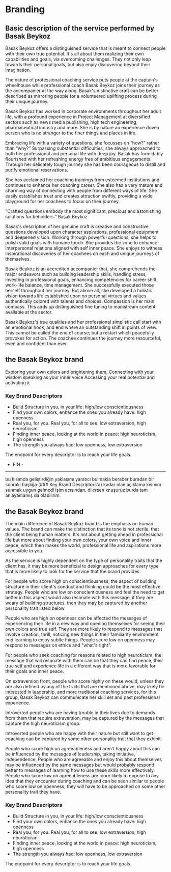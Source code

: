 # Branding

## Basic description of the service performed by Basak Beykoz

Basak Beykoz offers a distinguished service that is meant to connect people with their own true potential. It's all about them realizing their own capabilities and goals, via overcoming challenges. They not only leap towards their personal goals, but also enjoy discovering beyond their imagination.

The nature of professional coaching service puts people at the captain's wheelhouse while professional coach Basak Beykoz joins their journey as the accompanier at the way along. Basak's distinctive craft can be better described as mirroring people for a volunteered uplifting process during their unique journey. 

Basak Beykoz has worked in corporate environments throughout her adult life, with a profound experience in Project Management at diversified sectors such as news media publishing, high tech engineering, pharmaceutical industry and more. She is by nature an experience driven person who is no stranger to the finer things and places in life. 

Embracing life with a variety of questions, she focusses on “how?” rather than “why?” Surpassing substantial difficulties, she always approached to both her professional and personal life with deep joy. Basak has formidably flourished with her refreshing energy free of ambitious engagements. Through her delicately tough journey she has been courageous to distill and purify emotional reservations. 

She has acclaimed her coaching trainings from esteemed institutions and continues to enhance her coaching career. She also has a very mature and charming way of connecting with people from different ways of life. She easily establishes trust and creates attraction swiftly, providing a wide playground for her coachees to focus on their journey. 

“Crafted questions embody the most significant, precious and astonishing solutions for beholders.” Başak Beykoz

Basak's description of her genuine craft is creative and constructive questions developed upon character aspirations, professional equipment and deepened vision. Working through powerful questions, she helps to polish solid goals with humane touch. She provides the zone to enhance interpersonal relations aligned with self inner peace. She enjoys to witness inspirational discoveries of her coachees on each and unique journeys of themselves.

Basak Beykoz is an accredited accompanier that, she comprehends the major endeavors such as building leadership skills, handling stress, investing in professional goals, enhancing competencies for career shift, work-life balance, time management. She successfully executed those herself throughout her journey. But above all, she developed a holistic vision towards life established upon on personal virtues and values authentically colored with talents and choices. Compassion is her main compass. This adds up distinguished fine tuning to manistream content available at the sector. 

Basak Beykoz's true qualities and her professional simplistic call start with an emotional hook, and end where an outstanding shift in points of view. This cannot be called the end of course; but a restart which peacefully provokes for action. The coachee continues the journey more resourceful, even and confident than ever. 

## the Basak Beykoz brand

Exploring your own colors and brightening them, 
Connecting with your wisdom speaking as your inner voice
Accessing your real potential and activating it


### Key Brand Descriptors
- Build Structure in you, in your life: high/low conscientiousness
- Find your own colors, enhance the ones you already have: high openness
- Real you, for you. Real you, for all to see: low extraversion, high neuroticism
- Finding inner peace, looking at the world in peace: high neuroticism, high openness
- The strength you always had: low openness, low extraversion

The endpoint for every descriptor is to reach your life goals.
- FIN -

----
bu kısımda geliştirdiğin yaklaşımı yaratıcı bulmakla beraber buradan bir sonraki başlığa (### Key Brand Descriptors'a) kadar olan açıklama kısmını sunmak uygun gelmedi işim açısından. dilersen knuşuruz burda tam anlayamamış da olabilirim.

## the Basak Beykoz brand

The main difference of Basak Beykoz brand is the emphasis on human values. The brand can make the distinction that its tone is not sterile, that the client being human matters. It's not about getting ahead in professional life but more about finding your own colors, your own voice and inner peace, which then makes the world, professional life and aspirations more accessible to you.

As the service is highly dependent on the type of personality traits that the client has, it may be more beneficial to design approaches for every type that is more likely to look for the service that the brand provides.

For people who score high on conscientiousness, the aspect of building structure in their client's conduct and thinking could be the most effective strategy. People who are low on conscientiousness and feel the need to get better in this aspect would also resonate with this message, if they are weary of building structures, then they may be captured by another personality trait listed below.

People who are high on openness can be affected the messages of experiencing their life in a new way and opening themselves for seeing their own colors and true self. They are more likely to respond to messages that involve creation, thrill, noticing new things in their familiarity environment end learning to enjoy subtle things. People score low on openness may respond to messages on ethics and "what's right".

For people who seek coaching for reasons related to high neuroticism, the message that will resonate with them can be that they can find peace, their true self and experience life in a different way that is more favorable for their goals and inner peace. 

On extraversion front, people who score highly on these would, unless they are also defined by any of the traits that are mentioned above, may likely be interested in leadership, and more traditional coaching services, for this group, Basak Beykoz can communicate her skill set and past professional experience. 

Introverted people who are having trouble in their lives due to demands from them that require extraversion, may be captured by the messages that capture the high neuroticism group.

Introverted people who are happy with their nature but still want to get coaching can be captured by some other personality trait that they exhibit.

People who score high on agreeableness and aren't happy about this can be influenced by the messages of leadership, taking initiative, independence. People who are agreeable and enjoy this about themselves may be influenced by the same messages but would probably respond better to messages of learning how to use these skills more effectively. People who score low on agreeableness are more likely to oppose to any idea that they encounter during coaching and can be seen similar to people who score low on openness, they will have to be approached on some other personality trait they have. 

### Key Brand Descriptors
- Build Structure in you, in your life: high/low conscientiousness
- Find your own colors, enhance the ones you already have: high openness
- Real you, for you. Real you, for all to see: low extraversion, high neuroticism
- Finding inner peace, looking at the world in peace: high neuroticism, high openness
- The strength you always had: low openness, low extraversion

The endpoint for every descriptor is to reach your life goals.
